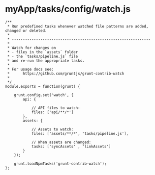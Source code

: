 # myApp/tasks/config/watch.js

<docmeta name="uniqueID" value="watchjs402491">
<docmeta name="displayName" value="watch.js">

```
/**
 * Run predefined tasks whenever watched file patterns are added, changed or deleted.
 *
 * ---------------------------------------------------------------
 *
 * Watch for changes on
 * - files in the `assets` folder
 * - the `tasks/pipeline.js` file
 * and re-run the appropriate tasks.
 *
 * For usage docs see:
 * 		https://github.com/gruntjs/grunt-contrib-watch
 *
 */
module.exports = function(grunt) {

	grunt.config.set('watch', {
		api: {

			// API files to watch:
			files: ['api/**/*']
		},
		assets: {

			// Assets to watch:
			files: ['assets/**/*', 'tasks/pipeline.js'],

			// When assets are changed:
			tasks: ['syncAssets' , 'linkAssets']
		}
	});

	grunt.loadNpmTasks('grunt-contrib-watch');
};

```
